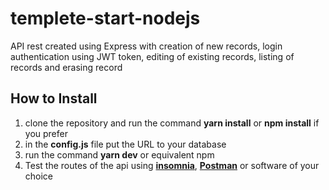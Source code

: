 # templete-start-nodejs
API rest created using Express with creation of new records, login authentication using JWT token, editing of existing records, listing of records and erasing record

## How to Install
1. clone the repository and run the command **yarn install** or **npm install** if you prefer
2. in the **config.js** file put the URL to your database
3. run the command **yarn dev** or equivalent npm
4. Test the routes of the api using **[insomnia](https://insomnia.rest/)**, **[Postman](https://www.getpostman.com/)** 
or software of your choice
